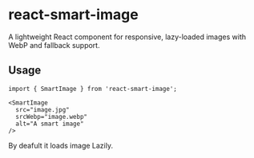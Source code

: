 # react-smart-image

A lightweight React component for responsive, lazy-loaded images with WebP and fallback support.

## Usage
```tsx
import { SmartImage } from 'react-smart-image';

<SmartImage
  src="image.jpg"
  srcWebp="image.webp" 
  alt="A smart image"
/>
```
By deafult it loads image Lazily.